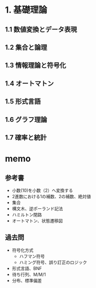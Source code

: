 
# 1. 基礎理論

## 1.1 数値変換とデータ表現

## 1.2 集合と論理

## 1.3 情報理論と符号化

## 1.4 オートマトン

## 1.5 形式言語

## 1.6 グラフ理論

## 1.7 確率と統計

# memo

## 参考書

* 小数(10)を小数（2）へ変換する
* 2進数における1の補数、2の補数、絶対値
* 集合
* 構文木、逆ポーランド記法
* ハミルトン閉路
* オートマトン、状態遷移図

## 過去問

* 符号化方式
  * ハフマン符号
  * ハミング符号、誤り訂正のロジック
* 形式言語、BNF
* 待ち行列、M/M/1
* 分布、標準偏差
